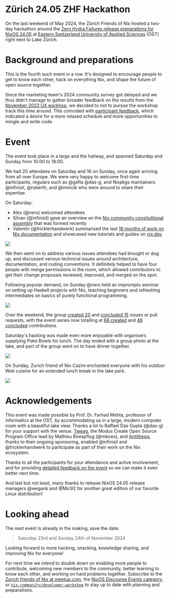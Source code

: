 # Zürich 24.05 ZHF Hackathon

On the last weekend of May 2024, the Zürich Friends of Nix hosted a two-day hackathon around the [Zero Hydra Failures release preparations for NixOS 24.05](https://discourse.nixos.org/t/lets-have-a-great-24-05-release-cycle/43564) at [Eastern Switzerland University of Applied Sciences](https://www.ost.ch/) (OST) right next to Lake Zürich.

# Background and preparations

This is the fourth such event in a row. It's designed to encourage people to get to know each other, hack on everything Nix, and shape the future of open source together.

Since the marketing team's 2024 community survey got delayed and we thus didn't manage to gather broader feedback on the results from the [November 2023 UX workhop](https://discourse.nixos.org/t/zurich-23-11-zhf-hackathon-and-ux-workshop-report/37848), we decided to not to pursue the workshop track this time around. This coincided with [participant feedback](https://github.com/nix-community/developer-workshop/issues/3), which indicated a desire for a more relaxed schedule and more opportunities to mingle and write code.

# Event

The event took place in a large and the hallway, and spanned Saturday and Sunday from 10:00 to 18:00.

We had 20 attendees on Saturday and 16 on Sunday, once again arriving from all over Europe. We were very happy to welcome first-time participants, regulars such as @gefla @das-g, and Nixpkgs maintainers @infinisil, @roberth, and @imincik who were around to share their expertise.

On Saturday:
- Alex (@ners) welcomed attendees
- Silvan (@infinisil) gave an overview on the [Nix community consitutitonal assembly](https://discourse.nixos.org/t/nixos-foundation-board-constitutional-assembly-appointment/45504) that was formed recently
- Valentin (@fricklerhandwerk) summarised the last [18 months of work on Nix documentation](https://www.tweag.io/blog/2024-05-02-right-words-right-place/) and showcased new tutorials and guides on [nix.dev](https://nix.dev)


![](./DSC04140_01.jpg)

We then went on to address various issues attendees had brought or dug up, and discussed various technical issues around architecture, documentation, and coding conventions. It definitely helped to have four people with merge permissions in the room, which allowed contributors to get their change proposals reviewed, improved, and merged on the spot.

Following popular demand, on Sunday @ners held an impromptu seminar on setting up Haskell projects with Nix, teaching beginners and refreshing intermediates on basics of purely functional programming.

![](./DSC04159_01.jpg)

Over the weekend, the group [created 20](https://github.com/search?q=org%3ANixOS+ZurichZHF+created%3A2024-05-24..2024-05-26&type=pullrequests) and [concluded 15](https://github.com/search?q=org%3ANixOS+ZurichZHF+closed%3A2024-05-24..2024-05-26&type=pullrequests) issues or pull requests, with the event series now totalling at [68 created](https://github.com/search?q=org%3ANixOS+ZurichZHF+created%3A%3C2024-05-26&type=pullrequests) and [48 concluded](https://github.com/search?q=org%3ANixOS+ZurichZHF+closed%3A%3C2024-05-26&type=pullrequests) contributions.

Saturday's hacking was made even more enjoyable with organisers supplying Poke Bowls for lunch. The day ended with a group photo at the lake, and part of the group went on to have dinner together.

![](./DSC04153_02.jpg)

On Sunday, Zurich friend of Nix Cazim enchanted everyone with his outdoor Wok cuisine for an extended lunch break in the lake park.

![](./DSC04175_01.jpg)

# Acknowledgements

This event was made possible by Prof. Dr. Farhad Mehta, professor of informatics at the OST, by accommodating us in a large, modern computer room with a beautiful lake view. Thanks a lot to Raffael Das Gupta (@das-g) for your support with the venue.
[Tweag](https://tweag.io), the Modus Create Open Source Program Office lead by Mathieu Boespflug (@mboes), and [Antithesis](https://antithesis.com), thanks to their ongoing sponsoring, enabled @infinisil and @fricklerhandwerk to participate as part of their work on the Nix ecosystem.

Thanks to all the participants for your attendance and active involvement, and for providing [detailed feedback on the event](https://github.com/nix-community/developer-workshop/issues/5) so we can make it even better next time.

And last but not least, many thanks to release NixOS 24.05 release managers @wegank and @Mic92 for another great edition of our favorite Linux distribution!

# Looking ahead

The next event is already in the making, save the date:

> Saturday 23rd and Sunday 24th of November 2024

Looking forward to more hacking, snacking, knowledge sharing, and improving Nix for everyone!

For next time we intend to double down on enabling more people to contribute, welcoming new members to the community, better learning to know each other, and working on hard problems together. Subscribe to the [Zurich friends of Nix at meetup.com](https://www.meetup.com/nix-zurich/), the [NixOS Discourse *Events* category](https://discourse.nixos.org/c/events/13), or [`nix-community/developer-workshop`](https://github.com/nix-community/developer-workshop) to stay up to date with planning and preparations.
